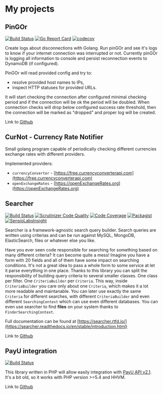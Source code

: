 # My projects

## PinGOr

[![Build Status](https://travis-ci.org/krzysztof-gzocha/pingor.svg?branch=master)](https://travis-ci.org/krzysztof-gzocha/pingor)
[![Go Report Card](https://goreportcard.com/badge/github.com/krzysztof-gzocha/pingor)](https://goreportcard.com/report/github.com/krzysztof-gzocha/pingor)
[![codecov](https://codecov.io/gh/krzysztof-gzocha/pingor/branch/master/graph/badge.svg)](https://codecov.io/gh/krzysztof-gzocha/pingor)

Create logs about disconnections with Golang. Run pinGOr and see it's logs to know if your internet connection was interrupted or not. Currently pinGOr is logging all information to console and persist reconnection events to DynamoDB (if configured).

PinGOr will read provided config and try to:
- resolve provided host names to IPs,
- inspect HTTP statuses for provided URLs.

It will start checking the connection after configured minimal checking period and if the connection will be ok the period will be doubled.
When connection checks will drop below configured success rate threshold, then the connection will be marked as "dropped" and proper log will be created.

Link to [Github](https://github.com/krzysztof-gzocha/pingor)

## CurNot - Currency Rate Notifier

Small golang program capable of periodically checking different currencies exchange rates with different providers.


Implemented providers:
- `currencyConverter` - [https://free.currencyconverterapi.com](https://free.currencyconverterapi.com)
- `openExchangeRates` - [https://openExchangeRates.org](https://openExchangeRates.org)

## Searcher

[![Build Status](https://travis-ci.org/krzysztof-gzocha/searcher.svg?branch=master)](https://travis-ci.org/krzysztof-gzocha/searcher) [![Scrutinizer Code Quality](https://scrutinizer-ci.com/g/krzysztof-gzocha/searcher/badges/quality-score.png?b=master)](https://scrutinizer-ci.com/g/krzysztof-gzocha/searcher/?branch=master) [![Code Coverage](https://scrutinizer-ci.com/g/krzysztof-gzocha/searcher/badges/coverage.png?b=master)](https://scrutinizer-ci.com/g/krzysztof-gzocha/searcher/?branch=master) [![Packagist](https://img.shields.io/packagist/v/krzysztof-gzocha/searcher.svg?style=plastic)](https://packagist.org/packages/krzysztof-gzocha/searcher) [![SensioLabsInsight](https://insight.sensiolabs.com/projects/2b7df098-46c6-43e1-ac94-b0eab3d46401/mini.png)](https://insight.sensiolabs.com/projects/2b7df098-46c6-43e1-ac94-b0eab3d46401)

Searcher is a framework-agnostic search query builder. Search queries are written using criterias and can be run against MySQL, MongoDB, ElasticSearch, files or whatever else you like.

Have you ever seen code responsible for searching for something based on many different criteria? It can become quite a mess!
Imagine you have a form with 20 fields and all of them have some impact on searching conditions.
It's not a great idea to pass a whole form to some service at let it parse everything in one place.
Thanks to this library you can split the responsibility of building query criteria to several smaller classes. One class per filter. One `CriteriaBuilder` per `Criteria`.
This way, inside `CriteriaBuilder` you care only about one `Criteria`, which makes it a lot more readable and maintanable.
You can later use exactly the same `Criteria` for different searches, with different `CriteriaBuilder` and even different `SearchingContext` which can use even different databases.
You can even use searcher to find **files** on your system thanks to `FinderSearchingContext`.

Full documentation can be found at [https://searcher.rtfd.io/](https://searcher.readthedocs.io/en/stable/introduction.html)

Link to [Github](https://github.com/krzysztof-gzocha/searcher)

## PayU integration

[![Build Status](https://travis-ci.org/krzysztof-gzocha/payu.svg?branch=master)](https://travis-ci.org/krzysztof-gzocha/payu)

This library written in PHP will allow easily integration with [PayU API v2.1](https://developers.payu.com/pl/restapi.html). It's a bit old, so it works with PHP version >=5.4 and HHVM.  

Link to [Github](https://github.com/krzysztof-gzocha/payu)
